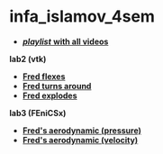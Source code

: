 # infa_islamov_4sem

* [***playlist*** **with all videos**](https://www.youtube.com/playlist?list=PLh0dLzIF_Wfczf_OldBakDzfDqbLyXtIM)

**lab2 (vtk)**
* [**Fred flexes**](https://youtu.be/9Y_auSCmgcU)
* [**Fred turns around**](https://youtu.be/BfOuuIA-a6U)
* [**Fred explodes**](https://youtu.be/RhjlXyjD31U)

**lab3 (FEniCSx)**
* [**Fred's aerodynamic (pressure)**](https://youtu.be/B29gHbTuGYo)
* [**Fred's aerodynamic (velocity)**](https://youtu.be/XSIdefUJJ98)
